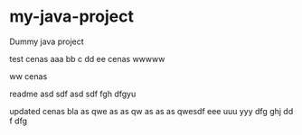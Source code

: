 # my-java-project
Dummy java project

test cenas aaa bb c dd ee cenas wwwww

ww cenas

readme asd sdf asd sdf fgh dfgyu

updated cenas bla as qwe as as qw as as as qwesdf eee uuu yyy dfg ghj dd f dfg
